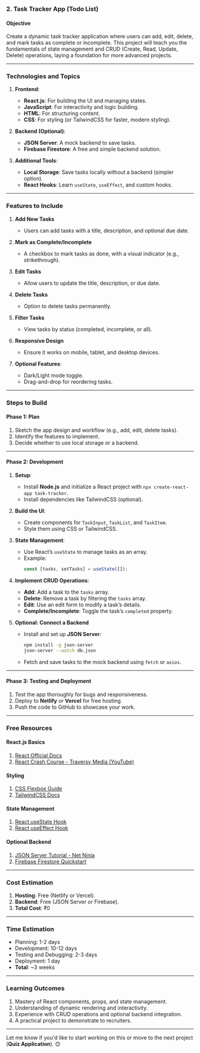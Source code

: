 ### **2. Task Tracker App (Todo List)**

#### **Objective**  
Create a dynamic task tracker application where users can add, edit, delete, and mark tasks as complete or incomplete. This project will teach you the fundamentals of state management and CRUD (Create, Read, Update, Delete) operations, laying a foundation for more advanced projects.

---

### **Technologies and Topics**  
1. **Frontend**:  
   - **React.js**: For building the UI and managing states.  
   - **JavaScript**: For interactivity and logic building.  
   - **HTML**: For structuring content.  
   - **CSS**: For styling (or TailwindCSS for faster, modern styling).

2. **Backend (Optional)**:  
   - **JSON Server**: A mock backend to save tasks.  
   - **Firebase Firestore**: A free and simple backend solution.

3. **Additional Tools**:  
   - **Local Storage**: Save tasks locally without a backend (simpler option).  
   - **React Hooks**: Learn `useState`, `useEffect`, and custom hooks.

---

### **Features to Include**  
1. **Add New Tasks**  
   - Users can add tasks with a title, description, and optional due date.

2. **Mark as Complete/Incomplete**  
   - A checkbox to mark tasks as done, with a visual indicator (e.g., strikethrough).

3. **Edit Tasks**  
   - Allow users to update the title, description, or due date.

4. **Delete Tasks**  
   - Option to delete tasks permanently.

5. **Filter Tasks**  
   - View tasks by status (completed, incomplete, or all).

6. **Responsive Design**  
   - Ensure it works on mobile, tablet, and desktop devices.

7. **Optional Features**:  
   - Dark/Light mode toggle.  
   - Drag-and-drop for reordering tasks.

---

### **Steps to Build**  

#### **Phase 1: Plan**  
1. Sketch the app design and workflow (e.g., add, edit, delete tasks).  
2. Identify the features to implement.  
3. Decide whether to use local storage or a backend.

---

#### **Phase 2: Development**  
1. **Setup**:  
   - Install **Node.js** and initialize a React project with `npx create-react-app task-tracker`.  
   - Install dependencies like TailwindCSS (optional).

2. **Build the UI**:  
   - Create components for `TaskInput`, `TaskList`, and `TaskItem`.  
   - Style them using CSS or TailwindCSS.  

3. **State Management**:  
   - Use React’s `useState` to manage tasks as an array.  
   - Example:  
     ```javascript
     const [tasks, setTasks] = useState([]);
     ```

4. **Implement CRUD Operations**:  
   - **Add**: Add a task to the `tasks` array.  
   - **Delete**: Remove a task by filtering the `tasks` array.  
   - **Edit**: Use an edit form to modify a task’s details.  
   - **Complete/Incomplete**: Toggle the task’s `completed` property.  

5. **Optional: Connect a Backend**  
   - Install and set up **JSON Server**:  
     ```bash
     npm install -g json-server
     json-server --watch db.json
     ```  
   - Fetch and save tasks to the mock backend using `fetch` or `axios`.  

---

#### **Phase 3: Testing and Deployment**  
1. Test the app thoroughly for bugs and responsiveness.  
2. Deploy to **Netlify** or **Vercel** for free hosting.  
3. Push the code to GitHub to showcase your work.

---

### **Free Resources**  

#### **React.js Basics**  
1. [React Official Docs](https://reactjs.org/docs/getting-started.html)  
2. [React Crash Course - Traversy Media (YouTube)](https://www.youtube.com/watch?v=w7ejDZ8SWv8)  

#### **Styling**  
1. [CSS Flexbox Guide](https://css-tricks.com/snippets/css/a-guide-to-flexbox/)  
2. [TailwindCSS Docs](https://tailwindcss.com/docs)  

#### **State Management**  
1. [React useState Hook](https://reactjs.org/docs/hooks-state.html)  
2. [React useEffect Hook](https://reactjs.org/docs/hooks-effect.html)  

#### **Optional Backend**  
1. [JSON Server Tutorial - Net Ninja](https://www.youtube.com/watch?v=TRcd2F8_rhI)  
2. [Firebase Firestore Quickstart](https://firebase.google.com/docs/firestore/quickstart)  

---

### **Cost Estimation**  
1. **Hosting**: Free (Netlify or Vercel).  
2. **Backend**: Free (JSON Server or Firebase).  
3. **Total Cost**: ₹0  

---

### **Time Estimation**  
- Planning: 1-2 days  
- Development: 10-12 days  
- Testing and Debugging: 2-3 days  
- Deployment: 1 day  
- **Total**: ~3 weeks  

---

### **Learning Outcomes**  
1. Mastery of React components, props, and state management.  
2. Understanding of dynamic rendering and interactivity.  
3. Experience with CRUD operations and optional backend integration.  
4. A practical project to demonstrate to recruiters.

---

Let me know if you'd like to start working on this or move to the next project (**Quiz Application**). 😊
